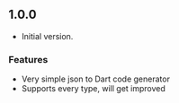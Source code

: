 ## 1.0.0

- Initial version.

### Features
- Very simple json to Dart code generator
- Supports every type, will get improved
